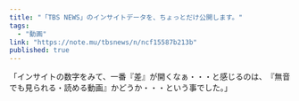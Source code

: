 ```yaml
---
title: "「TBS NEWS」のインサイトデータを、ちょっとだけ公開します。"
tags:
  - "動画"
link: "https://note.mu/tbsnews/n/ncf15587b213b"
published: true
---
```


「インサイトの数字をみて、一番『差』が開くなぁ・・・と感じるのは、　『無音でも見られる・読める動画』かどうか・・・という事でした。」
